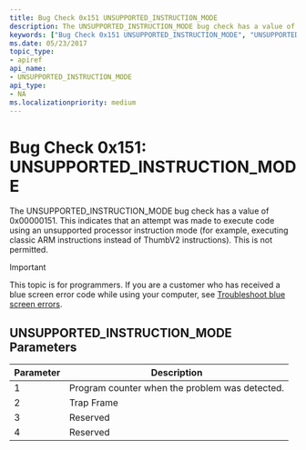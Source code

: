 ```yaml
---
title: Bug Check 0x151 UNSUPPORTED_INSTRUCTION_MODE
description: The UNSUPPORTED_INSTRUCTION_MODE bug check has a value of 0x00000151.
keywords: ["Bug Check 0x151 UNSUPPORTED_INSTRUCTION_MODE", "UNSUPPORTED_INSTRUCTION_MODE"]
ms.date: 05/23/2017
topic_type:
- apiref
api_name:
- UNSUPPORTED_INSTRUCTION_MODE
api_type:
- NA
ms.localizationpriority: medium
---
```


# Bug Check 0x151: UNSUPPORTED\_INSTRUCTION\_MODE


The UNSUPPORTED\_INSTRUCTION\_MODE bug check has a value of 0x00000151. This indicates that an attempt was made to execute code using an unsupported processor instruction mode (for example, executing classic ARM instructions instead of ThumbV2 instructions). This is not permitted.

> [!IMPORTANT]
> This topic is for programmers. If you are a customer who has received a blue screen error code while using your computer, see [Troubleshoot blue screen errors](https://www.windows.com/stopcode).


## UNSUPPORTED\_INSTRUCTION\_MODE Parameters


| Parameter | Description                                    |
|-----------|------------------------------------------------|
| 1         | Program counter when the problem was detected. |
| 2         | Trap Frame                                     |
| 3         | Reserved                                       |
| 4         | Reserved                                       |

 

 

 




